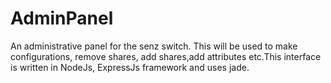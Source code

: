 # AdminPanel
An administrative panel for the senz switch. This will be used to make configurations, remove shares, add shares,add attributes etc.This interface is written in NodeJs, ExpressJs framework and uses jade.
